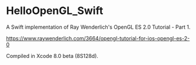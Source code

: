 # HelloOpenGL_Swift

A Swift implementation of Ray Wenderlich's OpenGL ES 2.0 Tutorial - Part 1.

https://www.raywenderlich.com/3664/opengl-tutorial-for-ios-opengl-es-2-0

Compiled in Xcode 8.0 beta (8S128d).
